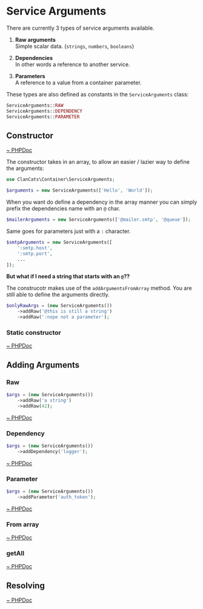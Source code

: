 # Service Arguments

There are currently 3 types of service arguments available. 

 1. **Raw arguments**<br>
    Simple scalar data. (`strings`, `numbers`, `booleans`)<br>

 2. **Dependencies**<br>
    In other words a reference to another service.

 3. **Parameters**<br>
    A reference to a value from a container parameter.

These types are also defined as constants in the `ServiceArguments` class:

```php
ServiceArguments::RAW
ServiceArguments::DEPENDENCY
ServiceArguments::PARAMETER
```

## Constructor

[~ PHPDoc](/src/ServiceArguments.php#__construct)

The constructor takes in an array, to allow an easier / lazier way to define the arguments:

```php
use ClanCats\Container\ServiceArguments;

$arguments = new ServiceArguments(['Hello', 'World']);
```

When you want do define a dependency in the array manner you can simply prefix the dependencies name with an `@` char.

```php
$mailerArguments = new ServiceArguments(['@mailer.smtp', '@queue']);
```

Same goes for parameters just with a `:` character.

```php
$smtpArguments = new ServiceArguments([
	':smtp.host',
	':smtp.port',
	...
]);
```

**But what if I need a string that starts with an `@`??**

The construcotr makes use of the `addArgumentsFromArray` method. You are still able to define the arguments directly.

```php
$onlyRawArgs = (new ServiceArguments())
	->addRaw('@this is still a string')
	->addRaw(':nope not a parameter');
```

### Static constructor

[~ PHPDoc](/src/ServiceArguments.php#from)


## Adding Arguments

### Raw

```php
$args = (new ServiceArguments())
	->addRaw('a string')
	->addRaw(42);
```

[~ PHPDoc](/src/ServiceArguments.php#addRaw)

### Dependency

```php
$args = (new ServiceArguments())
	->addDependency('logger');
```

[~ PHPDoc](/src/ServiceArguments.php#addDependency)

### Parameter

```php
$args = (new ServiceArguments())
	->addParameter('auth_token');
```

[~ PHPDoc](/src/ServiceArguments.php#addParameter)

### From array

[~ PHPDoc](/src/ServiceArguments.php#addArgumentsFromArray)

### getAll

[~ PHPDoc](/src/ServiceArguments.php#getAll)

## Resolving

[~ PHPDoc](/src/ServiceArguments.php#resolve)

